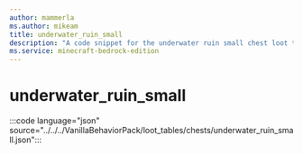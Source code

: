 ```yaml
---
author: mammerla
ms.author: mikeam
title: underwater_ruin_small
description: "A code snippet for the underwater ruin small chest loot table"
ms.service: minecraft-bedrock-edition
---
```


# underwater_ruin_small

:::code language="json" source="../../../VanillaBehaviorPack/loot_tables/chests/underwater_ruin_small.json":::
